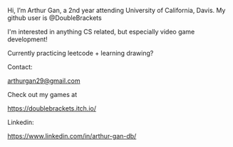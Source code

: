 Hi, I’m Arthur Gan, a 2nd year attending University of California, Davis. My github user is @DoubleBrackets

I'm interested in anything CS related, but especially video game development!

Currently practicing leetcode + learning drawing?

Contact:

arthurgan29@gmail.com

Check out my games at

https://doublebrackets.itch.io/

Linkedin:

https://www.linkedin.com/in/arthur-gan-db/

 
<!---
DoubleBrackets/DoubleBrackets is a ✨ special ✨ repository because its `README.md` (this file) appears on your GitHub profile.
You can click the Preview link to take a look at your changes.
--->
